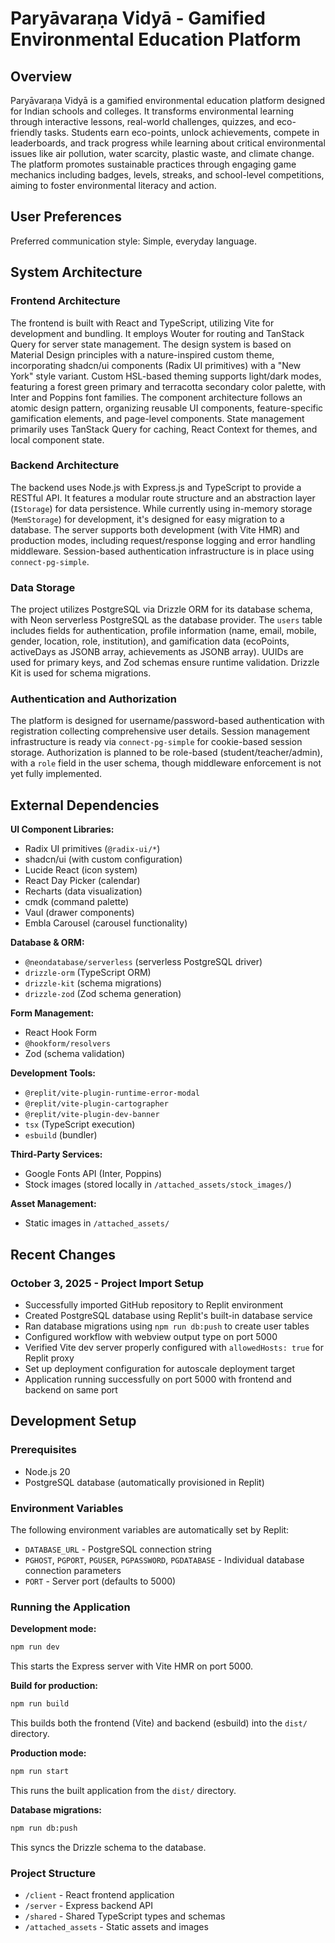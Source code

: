 # Paryāvaraṇa Vidyā - Gamified Environmental Education Platform

## Overview

Paryāvaraṇa Vidyā is a gamified environmental education platform designed for Indian schools and colleges. It transforms environmental learning through interactive lessons, real-world challenges, quizzes, and eco-friendly tasks. Students earn eco-points, unlock achievements, compete in leaderboards, and track progress while learning about critical environmental issues like air pollution, water scarcity, plastic waste, and climate change. The platform promotes sustainable practices through engaging game mechanics including badges, levels, streaks, and school-level competitions, aiming to foster environmental literacy and action.

## User Preferences

Preferred communication style: Simple, everyday language.

## System Architecture

### Frontend Architecture

The frontend is built with React and TypeScript, utilizing Vite for development and bundling. It employs Wouter for routing and TanStack Query for server state management. The design system is based on Material Design principles with a nature-inspired custom theme, incorporating shadcn/ui components (Radix UI primitives) with a "New York" style variant. Custom HSL-based theming supports light/dark modes, featuring a forest green primary and terracotta secondary color palette, with Inter and Poppins font families. The component architecture follows an atomic design pattern, organizing reusable UI components, feature-specific gamification elements, and page-level components. State management primarily uses TanStack Query for caching, React Context for themes, and local component state.

### Backend Architecture

The backend uses Node.js with Express.js and TypeScript to provide a RESTful API. It features a modular route structure and an abstraction layer (`IStorage`) for data persistence. While currently using in-memory storage (`MemStorage`) for development, it's designed for easy migration to a database. The server supports both development (with Vite HMR) and production modes, including request/response logging and error handling middleware. Session-based authentication infrastructure is in place using `connect-pg-simple`.

### Data Storage

The project utilizes PostgreSQL via Drizzle ORM for its database schema, with Neon serverless PostgreSQL as the database provider. The `users` table includes fields for authentication, profile information (name, email, mobile, gender, location, role, institution), and gamification data (ecoPoints, activeDays as JSONB array, achievements as JSONB array). UUIDs are used for primary keys, and Zod schemas ensure runtime validation. Drizzle Kit is used for schema migrations.

### Authentication and Authorization

The platform is designed for username/password-based authentication with registration collecting comprehensive user details. Session management infrastructure is ready via `connect-pg-simple` for cookie-based session storage. Authorization is planned to be role-based (student/teacher/admin), with a `role` field in the user schema, though middleware enforcement is not yet fully implemented.

## External Dependencies

**UI Component Libraries:**
- Radix UI primitives (`@radix-ui/*`)
- shadcn/ui (with custom configuration)
- Lucide React (icon system)
- React Day Picker (calendar)
- Recharts (data visualization)
- cmdk (command palette)
- Vaul (drawer components)
- Embla Carousel (carousel functionality)

**Database & ORM:**
- `@neondatabase/serverless` (serverless PostgreSQL driver)
- `drizzle-orm` (TypeScript ORM)
- `drizzle-kit` (schema migrations)
- `drizzle-zod` (Zod schema generation)

**Form Management:**
- React Hook Form
- `@hookform/resolvers`
- Zod (schema validation)

**Development Tools:**
- `@replit/vite-plugin-runtime-error-modal`
- `@replit/vite-plugin-cartographer`
- `@replit/vite-plugin-dev-banner`
- `tsx` (TypeScript execution)
- `esbuild` (bundler)

**Third-Party Services:**
- Google Fonts API (Inter, Poppins)
- Stock images (stored locally in `/attached_assets/stock_images/`)

**Asset Management:**
- Static images in `/attached_assets/`

## Recent Changes

### October 3, 2025 - Project Import Setup
- Successfully imported GitHub repository to Replit environment
- Created PostgreSQL database using Replit's built-in database service
- Ran database migrations using `npm run db:push` to create user tables
- Configured workflow with webview output type on port 5000
- Verified Vite dev server properly configured with `allowedHosts: true` for Replit proxy
- Set up deployment configuration for autoscale deployment target
- Application running successfully on port 5000 with frontend and backend on same port

## Development Setup

### Prerequisites
- Node.js 20
- PostgreSQL database (automatically provisioned in Replit)

### Environment Variables
The following environment variables are automatically set by Replit:
- `DATABASE_URL` - PostgreSQL connection string
- `PGHOST`, `PGPORT`, `PGUSER`, `PGPASSWORD`, `PGDATABASE` - Individual database connection parameters
- `PORT` - Server port (defaults to 5000)

### Running the Application

**Development mode:**
```bash
npm run dev
```
This starts the Express server with Vite HMR on port 5000.

**Build for production:**
```bash
npm run build
```
This builds both the frontend (Vite) and backend (esbuild) into the `dist/` directory.

**Production mode:**
```bash
npm run start
```
This runs the built application from the `dist/` directory.

**Database migrations:**
```bash
npm run db:push
```
This syncs the Drizzle schema to the database.

### Project Structure
- `/client` - React frontend application
- `/server` - Express backend API
- `/shared` - Shared TypeScript types and schemas
- `/attached_assets` - Static assets and images